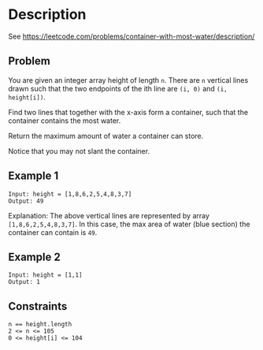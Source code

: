 # Description
See https://leetcode.com/problems/container-with-most-water/description/

## Problem
You are given an integer array height of length `n`. There are `n` vertical lines drawn such that the two endpoints of the ith line are `(i, 0)` and `(i, height[i])`.

Find two lines that together with the x-axis form a container, such that the container contains the most water.

Return the maximum amount of water a container can store.

Notice that you may not slant the container.

## Example 1

```
Input: height = [1,8,6,2,5,4,8,3,7]
Output: 49
```
Explanation: The above vertical lines are represented by array `[1,8,6,2,5,4,8,3,7]`. In this case, the max area of water (blue section) the container can contain is `49`.

## Example 2

```
Input: height = [1,1]
Output: 1
```

## Constraints

```
n == height.length
2 <= n <= 105
0 <= height[i] <= 104
```